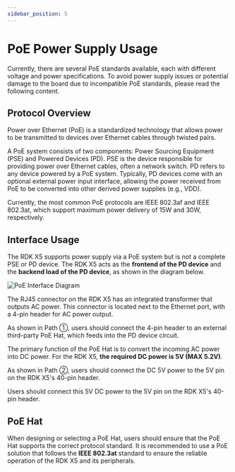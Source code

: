 ```yaml
---
sidebar_position: 5
---
```


# PoE Power Supply Usage

Currently, there are several PoE standards available, each with different voltage and power specifications. To avoid power supply issues or potential damage to the board due to incompatible PoE standards, please read the following content.

## Protocol Overview

Power over Ethernet (PoE) is a standardized technology that allows power to be transmitted to devices over Ethernet cables through twisted pairs.

A PoE system consists of two components: Power Sourcing Equipment (PSE) and Powered Devices (PD). PSE is the device responsible for providing power over Ethernet cables, often a network switch. PD refers to any device powered by a PoE system. Typically, PD devices come with an optional external power input interface, allowing the power received from PoE to be converted into other derived power supplies (e.g., VDD).

Currently, the most common PoE protocols are IEEE 802.3af and IEEE 802.3at, which support maximum power delivery of 15W and 30W, respectively.

## Interface Usage

The RDK X5 supports power supply via a PoE system but is not a complete PSE or PD device. The RDK X5 acts as the **frontend of the PD device** and the **backend load of the PD device**, as shown in the diagram below.

![PoE Interface Diagram](https://rdk-doc.oss-cn-beijing.aliyuncs.com/doc/img/07_Advanced_development/01_hardware_development/rdk_x5/whiteboard_exported_image_en.png)

The RJ45 connector on the RDK X5 has an integrated transformer that outputs AC power. This connector is located next to the Ethernet port, with a 4-pin header for AC power output.

As shown in Path ①, users should connect the 4-pin header to an external third-party PoE Hat, which feeds into the PD device circuit.

The primary function of the PoE Hat is to convert the incoming AC power into DC power. For the RDK X5, **the required DC power is 5V (MAX 5.2V)**.

As shown in Path ②, users should connect the DC 5V power to the 5V pin on the RDK X5's 40-pin header.


Users should connect this 5V DC power to the 5V pin on the RDK X5's 40-pin header.

## PoE Hat

When designing or selecting a PoE Hat, users should ensure that the PoE Hat supports the correct protocol standard. It is recommended to use a PoE solution that follows the **IEEE 802.3at** standard to ensure the reliable operation of the RDK X5 and its peripherals.
